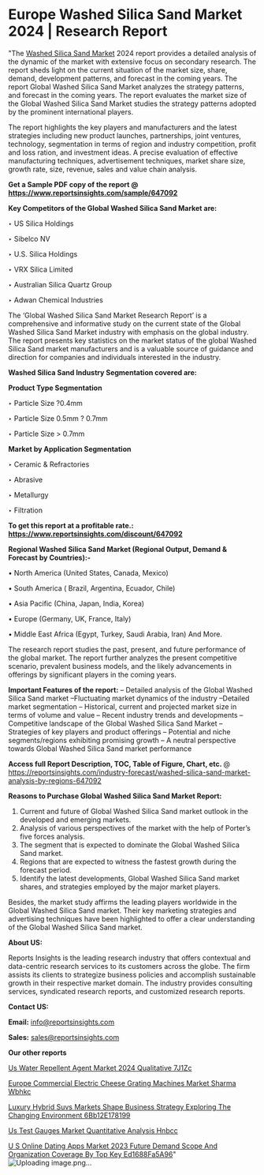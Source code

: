 # Europe Washed Silica Sand Market 2024 | Research Report

 "The <a href=https://www.reportsinsights.com/sample/647092>Washed Silica Sand Market</a> 2024 report provides a detailed analysis of the dynamic of the market with extensive focus on secondary research. The report sheds light on the current situation of the market size, share, demand, development patterns, and forecast in the coming years. The report Global Washed Silica Sand Market analyzes the strategy patterns, and forecast in the coming years. The report evaluates the market size of the Global Washed Silica Sand Market studies the strategy patterns adopted by the prominent international players.

The report highlights the key players and manufacturers and the latest strategies including new product launches, partnerships, joint ventures, technology, segmentation in terms of region and industry competition, profit and loss ration, and investment ideas. A precise evaluation of effective manufacturing techniques, advertisement techniques, market share size, growth rate, size, revenue, sales and value chain analysis.

<strong>Get a Sample PDF copy of the report @ <a href=https://www.reportsinsights.com/sample/647092 style=color:#0000ff;>https://www.reportsinsights.com/sample/647092</a></strong>

<strong>Key Competitors of the Global Washed Silica Sand Market are:</strong>

‣ US Silica Holdings

‣ Sibelco NV

‣ U.S. Silica Holdings

‣ VRX Silica Limited

‣ Australian Silica Quartz Group

‣ Adwan Chemical Industries

The ‘Global Washed Silica Sand Market Research Report’ is a comprehensive and informative study on the current state of the Global Washed Silica Sand Market industry with emphasis on the global industry. The report presents key statistics on the market status of the global Washed Silica Sand market manufacturers and is a valuable source of guidance and direction for companies and individuals interested in the industry.

<strong>Washed Silica Sand Industry Segmentation covered are:</strong>

<strong>Product Type Segmentation</strong>

‣ Particle Size ?0.4mm

‣ Particle Size 0.5mm ? 0.7mm

‣ Particle Size > 0.7mm

<strong>Market by Application Segmentation</strong>

‣ Ceramic & Refractories

‣ Abrasive

‣ Metallurgy

‣ Filtration

<strong>To get this report at a profitable rate.: <a href=https://www.reportsinsights.com/discount/647092 style=color:#0000ff;>https://www.reportsinsights.com/discount/647092</a></strong>

<strong>Regional Washed Silica Sand Market (Regional Output, Demand &amp; Forecast by Countries):-</strong>

• North America (United States, Canada, Mexico)

• South America ( Brazil, Argentina, Ecuador, Chile)

• Asia Pacific (China, Japan, India, Korea)

• Europe (Germany, UK, France, Italy)

• Middle East Africa (Egypt, Turkey, Saudi Arabia, Iran) And More.

The research report studies the past, present, and future performance of the global market. The report further analyzes the present competitive scenario, prevalent business models, and the likely advancements in offerings by significant players in the coming years.

<strong>Important Features of the report:</strong>
– Detailed analysis of the Global Washed Silica Sand market
–Fluctuating market dynamics of the industry
–Detailed market segmentation
– Historical, current and projected market size in terms of volume and value
– Recent industry trends and developments
– Competitive landscape of the Global Washed Silica Sand Market
– Strategies of key players and product offerings
– Potential and niche segments/regions exhibiting promising growth
– A neutral perspective towards Global Washed Silica Sand market performance

<strong>Access full Report Description, TOC, Table of Figure, Chart, etc. </strong>@   <a href=https://reportsinsights.com/industry-forecast/washed-silica-sand-market-analysis-by-regions-647092 style=color:#0000ff;>https://reportsinsights.com/industry-forecast/washed-silica-sand-market-analysis-by-regions-647092</a>

<strong>Reasons to Purchase Global Washed Silica Sand Market Report:</strong>
1. Current and future of Global Washed Silica Sand market outlook in the developed and emerging markets.
2. Analysis of various perspectives of the market with the help of Porter’s five forces analysis.
3. The segment that is expected to dominate the Global Washed Silica Sand market.
4. Regions that are expected to witness the fastest growth during the forecast period.
5. Identify the latest developments, Global Washed Silica Sand market shares, and strategies employed by the major market players.

Besides, the market study affirms the leading players worldwide in the Global Washed Silica Sand market. Their key marketing strategies and advertising techniques have been highlighted to offer a clear understanding of the Global Washed Silica Sand market.

<strong><strong>About US</strong>:</strong>

Reports Insights is the leading research industry that offers contextual and data-centric research services to its customers across the globe. The firm assists its clients to strategize business policies and accomplish sustainable growth in their respective market domain. The industry provides consulting services, syndicated research reports, and customized research reports.

<strong>Contact US:</strong>

<p class=><b>Email:</b> <a href=mailto:info@reportsinsights.com>info@reportsinsights.com</a></p>
<p class=><b>Sales:</b> <a href=mailto:sales@reportsinsights.com>sales@reportsinsights.com</a></p>

<strong>Our other reports</strong>

<a href=https://www.linkedin.com/pulse/us-water-repellent-agent-market-2024-qualitative-7j1zc/>Us Water Repellent Agent Market 2024 Qualitative 7J1Zc</a>

<a href=https://www.linkedin.com/pulse/europe-commercial-electric-cheese-grating-machines-market-sharma-wbhkc/>Europe Commercial Electric Cheese Grating Machines Market Sharma Wbhkc</a>

<a href=https://medium.com/@ruchikakadam73/luxury-hybrid-suvs-markets-shape-business-strategy-exploring-the-changing-environment-6bb12e178199>Luxury Hybrid Suvs Markets Shape Business Strategy Exploring The Changing Environment 6Bb12E178199</a>

<a href=https://www.linkedin.com/pulse/us-test-gauges-market-quantitative-analysis-hnbcc/>Us Test Gauges Market Quantitative Analysis Hnbcc</a>

<a href=https://medium.com/@aanandimane055/u-s-online-dating-apps-market-2023-future-demand-scope-and-organization-coverage-by-top-key-ed1688fa5a96>U S Online Dating Apps Market 2023 Future Demand Scope And Organization Coverage By Top Key Ed1688Fa5A96</a>"
![Uploading image.png…]()
